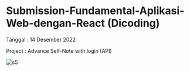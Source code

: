 # Submission-Fundamental-Aplikasi-Web-dengan-React (Dicoding)

Tanggal : 14 Desember 2022

Project : Advance Self-Note with login (API)

![s5](https://user-images.githubusercontent.com/79824355/211149306-9ac3b151-1b90-4283-aa6c-405867569fbe.jpg)
